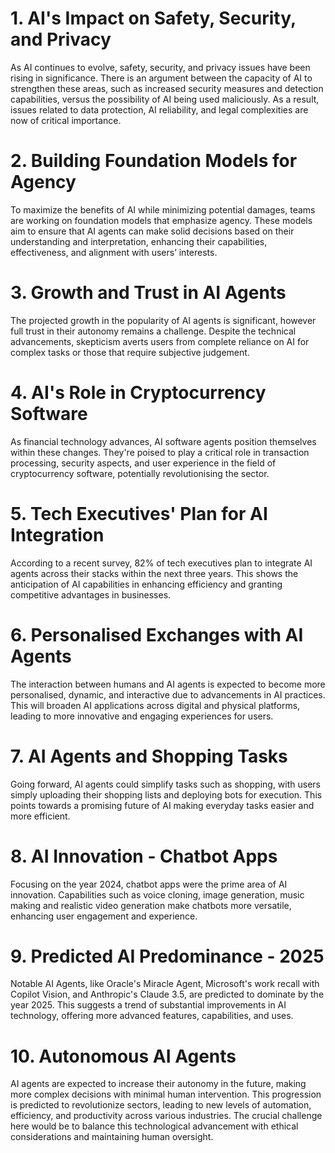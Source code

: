 # 1. AI's Impact on Safety, Security, and Privacy
As AI continues to evolve, safety, security, and privacy issues have been rising in significance. There is an argument between the capacity of AI to strengthen these areas, such as increased security measures and detection capabilities, versus the possibility of AI being used maliciously. As a result, issues related to data protection, AI reliability, and legal complexities are now of critical importance. 

# 2. Building Foundation Models for Agency
To maximize the benefits of AI while minimizing potential damages, teams are working on foundation models that emphasize agency. These models aim to ensure that AI agents can make solid decisions based on their understanding and interpretation, enhancing their capabilities, effectiveness, and alignment with users’ interests.

# 3. Growth and Trust in AI Agents
The projected growth in the popularity of AI agents is significant, however full trust in their autonomy remains a challenge. Despite the technical advancements, skepticism averts users from complete reliance on AI for complex tasks or those that require subjective judgement.

# 4. AI's Role in Cryptocurrency Software
As financial technology advances, AI software agents position themselves within these changes. They're poised to play a critical role in transaction processing, security aspects, and user experience in the field of cryptocurrency software, potentially revolutionising the sector.

# 5. Tech Executives' Plan for AI Integration
According to a recent survey, 82% of tech executives plan to integrate AI agents across their stacks within the next three years. This shows the anticipation of AI capabilities in enhancing efficiency and granting competitive advantages in businesses.

# 6. Personalised Exchanges with AI Agents
The interaction between humans and AI agents is expected to become more personalised, dynamic, and interactive due to advancements in AI practices. This will broaden AI applications across digital and physical platforms, leading to more innovative and engaging experiences for users.

# 7. AI Agents and Shopping Tasks
Going forward, AI agents could simplify tasks such as shopping, with users simply uploading their shopping lists and deploying bots for execution. This points towards a promising future of AI making everyday tasks easier and more efficient.

# 8. AI Innovation - Chatbot Apps
Focusing on the year 2024, chatbot apps were the prime area of AI innovation. Capabilities such as voice cloning, image generation, music making and realistic video generation make chatbots more versatile, enhancing user engagement and experience.

# 9. Predicted AI Predominance - 2025
Notable AI Agents, like Oracle's Miracle Agent, Microsoft's work recall with Copilot Vision, and Anthropic's Claude 3.5, are predicted to dominate by the year 2025. This suggests a trend of substantial improvements in AI technology, offering more advanced features, capabilities, and uses.

# 10. Autonomous AI Agents
AI agents are expected to increase their autonomy in the future, making more complex decisions with minimal human intervention. This progression is predicted to revolutionize sectors, leading to new levels of automation, efficiency, and productivity across various industries. The crucial challenge here would be to balance this technological advancement with ethical considerations and maintaining human oversight.